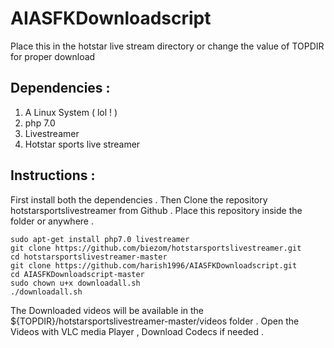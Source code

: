 # AIASFKDownloadscript
Place this in the hotstar live stream directory or change the value of TOPDIR for proper download 

## Dependencies : 
1. A Linux System ( lol ! )
2. php 7.0
3. Livestreamer
4. Hotstar sports live streamer

## Instructions :

First install both the dependencies . Then Clone the repository hotstarsportslivestreamer from Github .
Place this repository inside the folder or anywhere .

    sudo apt-get install php7.0 livestreamer
    git clone https://github.com/biezom/hotstarsportslivestreamer.git
    cd hotstarsportslivestreamer-master
    git clone https://github.com/harish1996/AIASFKDownloadscript.git
    cd AIASFKDownloadscript-master
    sudo chown u+x downloadall.sh
    ./downloadall.sh

The Downloaded videos will be available in the ${TOPDIR}/hotstarsportslivestreamer-master/videos folder .
Open the Videos with VLC media Player , Download Codecs if needed .
